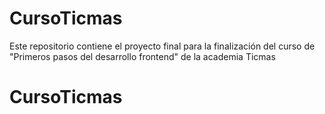 ﻿# CursoTicmas
Este repositorio contiene el proyecto final para la finalización del curso de 
"Primeros pasos del desarrollo frontend" de la academia Ticmas

# CursoTicmas
